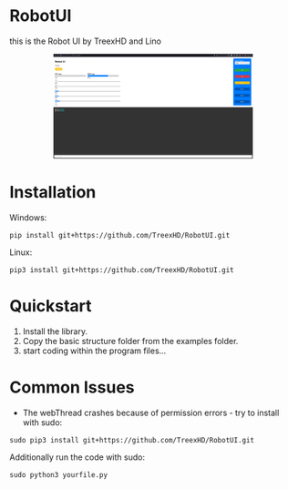 # RobotUI
 this is the Robot UI by TreexHD and Lino

<p align="center">
  <img src="https://github.com/TreexHD/RobotUI/blob/main/data/look.png" width="350" title="The UI">
</p>

# Installation

Windows:
```
pip install git+https://github.com/TreexHD/RobotUI.git
```

Linux:
```
pip3 install git+https://github.com/TreexHD/RobotUI.git
```

# Quickstart

1. Install the library.
2. Copy the basic structure folder from the examples folder.
3. start coding within the program files...


# Common Issues

- The webThread crashes because of permission errors - try to install with sudo: 
```
sudo pip3 install git+https://github.com/TreexHD/RobotUI.git
``` 
Additionally run the code with sudo: 
```
sudo python3 yourfile.py
``` 
  
